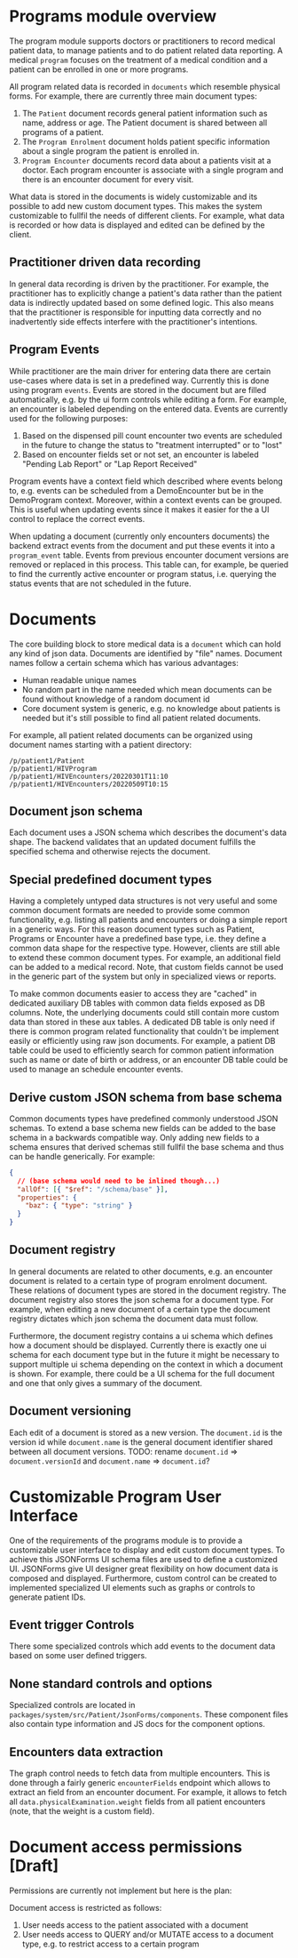 # Programs module overview

The program module supports doctors or practitioners to record medical patient data, to manage patients and to do patient related data reporting.
A medical `program` focuses on the treatment of a medical condition and a patient can be enrolled in one or more programs.

All program related data is recorded in `documents` which resemble physical forms.
For example, there are currently three main document types:

1. The `Patient` document records general patient information such as name, address or age.
   The Patient document is shared between all programs of a patient.
2. The `Program Enrolment` document holds patient specific information about a single program the patient is enrolled in.
3. `Program Encounter` documents record data about a patients visit at a doctor.
   Each program encounter is associate with a single program and there is an encounter document for every visit.

What data is stored in the documents is widely customizable and its possible to add new custom document types.
This makes the system customizable to fullfil the needs of different clients.
For example, what data is recorded or how data is displayed and edited can be defined by the client.

## Practitioner driven data recording

In general data recording is driven by the practitioner.
For example, the practitioner has to explicitly change a patient's data rather than the patient data is indirectly updated based on some defined logic.
This also means that the practitioner is responsible for inputting data correctly and no inadvertently side effects interfere with the practitioner's intentions.

## Program Events

While practitioner are the main driver for entering data there are certain use-cases where data is set in a predefined way.
Currently this is done using program `events`.
Events are stored in the document but are filled automatically, e.g. by the ui form controls while editing a form.
For example, an encounter is labeled depending on the entered data.
Events are currently used for the following purposes:

1. Based on the dispensed pill count encounter two events are scheduled in the future to change the status to "treatment interrupted" or to "lost"
2. Based on encounter fields set or not set, an encounter is labeled "Pending Lab Report" or "Lap Report Received"

Program events have a context field which described where events belong to, e.g. events can be scheduled from a DemoEncounter but be in the DemoProgram context.
Moreover, within a context events can be grouped.
This is useful when updating events since it makes it easier for the a UI control to replace the correct events.

When updating a document (currently only encounters documents) the backend extract events from the document and put these events it into a `program_event` table.
Events from previous encounter document versions are removed or replaced in this process.
This table can, for example, be queried to find the currently active encounter or program status, i.e. querying the status events that are not scheduled in the future.

# Documents

The core building block to store medical data is a `document` which can hold any kind of json data.
Documents are identified by "file" names.
Document names follow a certain schema which has various advantages:

- Human readable unique names
- No random part in the name needed which mean documents can be found without knowledge of a random document id
- Core document system is generic, e.g. no knowledge about patients is needed but it's still possible to find all patient related documents.

For example, all patient related documents can be organized using document names starting with a patient directory:

```
/p/patient1/Patient
/p/patient1/HIVProgram
/p/patient1/HIVEncounters/20220301T11:10
/p/patient1/HIVEncounters/20220509T10:15
```

## Document json schema

Each document uses a JSON schema which describes the document's data shape.
The backend validates that an updated document fulfills the specified schema and otherwise rejects the document.

## Special predefined document types

Having a completely untyped data structures is not very useful and some common document formats are needed to provide some common functionality, e.g. listing all patients and encounters or doing a simple report in a generic ways.
For this reason document types such as Patient, Programs or Encounter have a predefined base type, i.e. they define a common data shape for the respective type.
However, clients are still able to extend these common document types.
For example, an additional field can be added to a medical record.
Note, that custom fields cannot be used in the generic part of the system but only in specialized views or reports.

To make common documents easier to access they are "cached" in dedicated auxiliary DB tables with common data fields exposed as DB columns.
Note, the underlying documents could still contain more custom data than stored in these aux tables.
A dedicated DB table is only need if there is common program related functionality that couldn't be implement easily or efficiently using raw json documents.
For example, a patient DB table could be used to efficiently search for common patient information such as name or date of birth or address, or an encounter DB table could be used to manage an schedule encounter events.

## Derive custom JSON schema from base schema

Common documents types have predefined commonly understood JSON schemas.
To extend a base schema new fields can be added to the base schema in a backwards compatible way.
Only adding new fields to a schema ensures that derived schemas still fullfil the base schema and thus can be handle generically.
For example:

```json
{
  // (base schema would need to be inlined though...)
  "allOf": [{ "$ref": "/schema/base" }],
  "properties": {
    "baz": { "type": "string" }
  }
}
```

## Document registry

In general documents are related to other documents, e.g. an encounter document is related to a certain type of program enrolment document.
These relations of document types are stored in the document registry.
The document registry also stores the json schema for a document type.
For example, when editing a new document of a certain type the document registry dictates which json schema the document data must follow.

Furthermore, the document registry contains a ui schema which defines how a document should be displayed.
Currently there is exactly one ui schema for each document type but in the future it might be necessary to support multiple ui schema depending on the context in which a document is shown.
For example, there could be a UI schema for the full document and one that only gives a summary of the document.

## Document versioning

Each edit of a document is stored as a new version.
The `document.id` is the version id while `document.name` is the general document identifier shared between all document versions.
TODO: rename `document.id` => `document.versionId` and `document.name` => `document.id`?

# Customizable Program User Interface

One of the requirements of the programs module is to provide a customizable user interface to display and edit custom document types.
To achieve this JSONForms UI schema files are used to define a customized UI.
JSONForms give UI designer great flexibility on how document data is composed and displayed.
Furthermore, custom control can be created to implemented specialized UI elements such as graphs or controls to generate patient IDs.

## Event trigger Controls

There some specialized controls which add events to the document data based on some user defined triggers.

## None standard controls and options

Specialized controls are located in `packages/system/src/Patient/JsonForms/components`.
These component files also contain type information and JS docs for the component options.

## Encounters data extraction

The graph control needs to fetch data from multiple encounters.
This is done through a fairly generic `encounterFields` endpoint which allows to extract an field from an encounter document.
For example, it allows to fetch all `data.physicalExamination.weight` fields from all patient encounters (note, that the weight is a custom field).

# Document access permissions [Draft]

Permissions are currently not implement but here is the plan:

Document access is restricted as follows:

1. User needs access to the patient associated with a document
2. User needs access to QUERY and/or MUTATE access to a document type, e.g. to restrict access to a certain program
